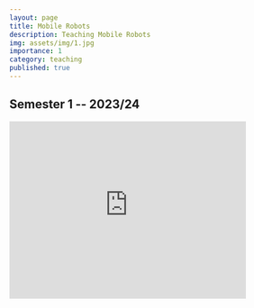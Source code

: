```yaml
---
layout: page
title: Mobile Robots
description: Teaching Mobile Robots
img: assets/img/1.jpg
importance: 1
category: teaching
published: true
---
```

## Semester 1 -- 2023/24

<iframe width="420" height="315" src="http://www.youtube.com/embed/dQw4w9WgXcQ" frameborder="0"></iframe>

